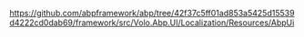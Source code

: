 ﻿https://github.com/abpframework/abp/tree/42f37c5ff01ad853a5425d15539d4222cd0dab69/framework/src/Volo.Abp.UI/Localization/Resources/AbpUi